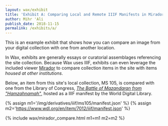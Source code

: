 ```yaml
---
layout: wax/exhibit
title: 'Exhibit A: Comparing Local and Remote IIIF Manifests in Mirador'
author: Mihr 'Ali
publish_date: 2018-11-15
permalink: /exhibits/a/
---
```


This is an example exhibit that shows how you can compare an image from your digital collection with one from another location. 

In Wax, exhibits are generally essays or curatorial assemblages referencing the site collection. Because Wax uses IIIF, exhibits can even leverage the included viewer [Mirador](http://projectmirador.org) to compare collection items in the site with items _housed at other institutions_. 

Below, an item from this site's local collection, MS 105, is compared with one from the Library of Congress, _[The Battle of Mazandaran from "Hamzahnamah"](https://www.wdl.org/en/item/7012/#q=shahnamah&qla=en)_, hosted as a IIIF manifest by the World Digital Library.

{% assign m1='/img/derivatives/iiif/ms105/manifest.json' %}
{% assign m2='https://www.wdl.org/en/item/7012/iiif/manifest.json' %}

{% include wax/mirador_compare.html m1=m1 m2=m2 %}



